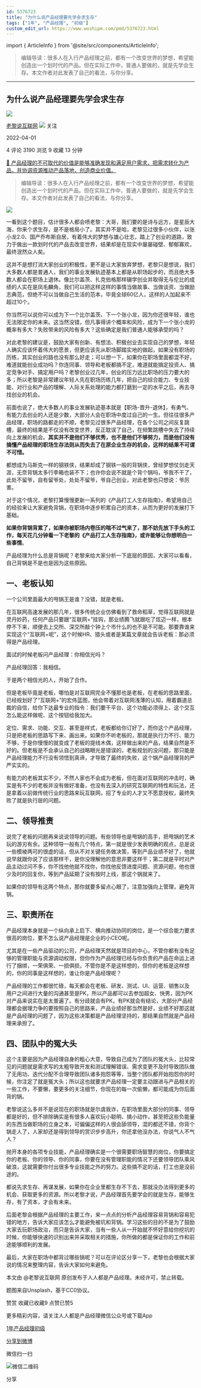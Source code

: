 ```yaml
---
id: 5376723
title: "为什么说产品经理要先学会求生存"
tags: ["1年", "产品经理", "初级"]
custom_edit_url: https://www.woshipm.com/pmd/5376723.html
---
```

import { ArticleInfo } from '@site/src/components/ArticleInfo';

<ArticleInfo
    author="老黎说互联网"
    authorLink="https://www.woshipm.com/u/696676"
    published="2022-04-01"
    views={3190}
    comments={4}
    collects={9}
/>

> 编辑导读：很多人在入行产品经理之前，都有一个改变世界的梦想，希望能创造出一个划时代的产品。但在实际工作中，普通人要做的，就是先学会生存。本文作者对此发表了自己的看法，与你分享。

---

## 为什么说产品经理要先学会求生存

[![](https://static.woshipm.com/WX_U_201806_20180605135121_9401.jpg?imageView2/1/w/72/h/72/q/100)](https://www.woshipm.com/u/696676)

[老黎说互联网](https://www.woshipm.com/u/696676) ![](https://static.woshipm.com/tag/1101_1@2x.png) 关注

2022-04-01

4 评论 3190 浏览 9 收藏 13 分钟

[🔗 产品经理的不可取代的价值是能够准确发现和满足用户需求，把需求转化为产品，并协调资源推动产品落地，创造商业价值。](https://ke.qidianla.com/courses/90pm)

> 编辑导读：很多人在入行产品经理之前，都有一个改变世界的梦想，希望能创造出一个划时代的产品。但在实际工作中，普通人要做的，就是先学会生存。本文作者对此发表了自己的看法，与你分享。

![](https://image.woshipm.com/wp-files/2022/03/zUZot9p4QdTfyLRsPEUA.jpg)

一看到这个题目，估计很多人都会喷老黎：大哥，我们要的是诗与远方，是星辰大海，你来个求生存，是不是格局小了。其实并不是哈，老黎见过很多小伙伴，以张小龙2.0、国产乔布斯自居，有着伟大的梦想与雄心壮志，踏上了创业的道路，致力于做出一款划时代的产品去改变世界，结果却是在现实中屡屡碰壁、郁郁寡欢，最终泯然众人矣。

这并不是想打消大家创业的积极性，更不是让大家放弃梦想，老黎只是想说，我们大多数人都是普通人，我们的事业发展轨迹基本上都是从职场起步的，而且绝大多数人都会在职场上退休。像比尔盖茨、扎克伯格那样辍学创业并取得无与伦比的成绩的人实在是凤毛麟角，我们可以把这样这样的事情当做故事、当做谈资、当做励志典范，但绝不可以当做自己生活的范本，毕竟全球60亿人，这样的人加起来不超过10个。

你当然可以说你可以成为下一个比尔盖茨、下一个张小龙，因为你还很年轻，谁也无法限定你的未来。这当然没错，但凡事得讲个概率和风险，成为下一个张小龙的概率有多大？失败带来的风险有多大？这些确定是我们普通人能够承受的吗？

对此老黎的建议是，鼓励大家有创新、有想法、积极创业去实现自己的梦想，年轻人确实应该怀着伟大的愿景，但更应该先从职场脚踏实地的做起，如果没有职场的历练，其实创业的路也没有那么好走；可以想一下，如果你在职场里面都混不好，难道就能创业成功吗？你连同事、领导和老板都搞不定，难道就能搞定投资人、搞定竞争对手、搞定用户吗？老黎创业过几年，创业的压力远比职场的压力要大的多；所以老黎是非常建议年轻人先在职场历练几年，把自己的综合能力、专业技能、对行业和产品的理解、人际关系处理的能力都打磨到一定的水平之后，再去寻找创业的机会。

前面也说了，绝大多数人的事业发展轨迹基本就是【职场-晋升-退休】，有勇气、有能力去创业的人还是少数，大部分人会在职场中度过自己的一生。但往往很多产品经理，职场的路都走的不顺，老黎见过很多产品经理，在各个公司之间反复跳槽，最终的结果是不仅没有改变世界，反正耽误了自己，在频繁跳槽中失去了持续向上发展的机会。**其实并不是他们不够优秀，也不是他们不够努力，而是他们没有搞懂产品经理的职场生存法则从而失去了在原企业生存的机会，这样的结果不可谓不可惜。**

都想成为马斯克一样的钢铁侠，结果却成了钢铁一般的背锅侠，曾经梦想仗剑走天涯，无奈背锅太多行李箱也装不下；也许你会说不就是个背个锅吗，爷我不干了，此处不留爷，自有留爷处，处处不留爷，爷自己创业，对此老黎也只想说：爷厉害。

对于这个情况，老黎打算慢慢更新一系列的《产品打工人生存指南》，希望用自己的经验来让大家避免背锅，在职场中逐步积累自己的资本，从而为更好的发展打下基础。

**如果你背锅背累了，如果你被职场内卷压的喘不过气来了，那不妨先放下手头的工作，每天花几分钟看一下老黎的《产品打工人生存指南》，或许能够让你想明白一些事情**。

产品经理为什么总是背锅呢？老黎来给大家分析一下底层的原因，大家可以看看，自己背锅是不是也是因为这些原因。

## 一、老板认知

一个公司里面最大的甩锅王是谁？没错，就是老板。

在互联网高速发展的那几年，很多传统企业仿佛看到了救命稻草，觉得互联网就是灵丹妙药，任何产品只要跟“互联网+”挂钩，那业绩腾飞就跟吃了炫迈一样，根本停不下来，顺便去上交所、深交所敲个钟上个市什么的也不是不可能。那要靠谁来实现这个“互联网+呢”，这个时候HR、猎头或者是某篇文章就会告诉老板：那必须得是产品经理。

面试的时候老板问产品经理：你相信光吗？

产品经理回答：我相信。

于是两个相信光的人，开始了合作。

但是老板毕竟是老板，哪怕是对互联网完全不懂那也是老板，在老板的思路里面，已经规划好了“互联网+”的宏伟蓝图，他会带着对互联网浅薄的认知，用着霸道总裁的自信，给你下达最专业的指令：我们要干平台、这个功能必须得上、这个交互怎么能这样做呢、这个按钮给我加大。

定位、需求、功能、交互、甚至是样式，老板都给你订好了，而你这个产品经理，只是把老板的思路写下来、画出来。如果你不听老板的，那就是执行力不行、能力不够，于是你慢慢的就变成了老板的提线木偶，这样做出来的产品，结果自然是不好的。但老板是不会承认自己的战略眼光是错误的，老板规划的没问题，那只能是产品经理能力不行没有领悟到真谛，才导致了最终的失败，这个锅产品经理背的严严实实的。

有能力的老板其实不少，不然人家也不会成为老板，但在面对互联网的冲击时，确实是有不少的老板并没有做好准备，也没有去深入的研究互联网的特性和玩法，还是拿着以前做传统行业的思路来玩互联网，招了专业的人才又不愿意授权，最终失败了就是执行层的问题。

## 二、领导推责

说完了老板的问题再来说说领导的问题。有些领导也是甩锅的高手，把甩锅的艺术玩的游刃有余。这种领导一般有几个特点，第一就是很少发表明确的观点，总是说一些模棱两可的很虚的话，但从不对关键任务做决策，等到产品业绩不好了，他就说早就跟你说了应该那样干，是你没理解他的意思非要这样干；第二就是平时对产品主动过问不多，你不找他他就不找你，你找他反馈进度问题、资源问题，他也很少及时的回复你，等到产品延期了没有按时上线，那这个锅就来了。

如果你的领导有这两个特点，那你就要多留点心眼了，注意加强向上管理，避免背锅。

## 三、职责所在

产品经理本身就是一个纵向承上启下、横向推动协同的岗位，是一个综合能力要求很高的岗位，要不怎么说产品经理是企业的小CEO呢。

尤其是在一些产品驱动的公司，产品经理天然就是项目的中心，不管你都有没有足够的管理职能与资源调动权限，但你作为产品经理已经与你负责的产品在命运上进行了捆绑，一荣俱荣、一损俱损，不管你是不是这样想的，但你的老板是这样想的，你的同事是这样想的，谁让你是产品经理呢？

产品经理的工作都很忙碌，每天都会在老板、研发、测试、UI、运营、销售以及用户之间进行大量的沟通甚至是PK，所以产品都可以去参加超女、快男，因为PK对产品来说实在是太普遍了。有分歧就会有PK，有PK就会有结论，大部分产品经理都会据理力争的要按照自己的思路来，产品业绩好那当然是好，业绩不好那这就是产品经理的问题了，因为这些决策都是产品经理坚持的，那结果自然就是产品经理来承担了。

## 四、团队中的冤大头

这个主要是因为产品经理自身的粗心大意，导致自己成为了团队的冤大头，比较常见的问题就是需求写的太粗导致开发和测试理解错误、需求变更不及时导致团队做了无用功、迭代分配不合理导致团队诸多抱怨等等，当整个团队都开始抱怨你的时候，你注定了就是冤大头；所以这也就要求产品经理一定要主动跟进与产品相关的一些工作，不要懒，要更多的关注细节，你现在的每一次偷懒，都可能成为你后面背的锅。

老黎说这么多并不是说现在的职场就是尔虞我诈，在职场里面大部分的同事、领导都是好的，但不排除确实是有很多人喜欢玩小聪明、搞小动作，甚至把这些负能量的东西当做职场的立身之本，可偏偏这样的人很会舔领导，混的都还不错，你背个锅走人了，人家却还是得到领导的赏识步步高升，你还拿他没办法，你说气人不气人？

抛开本身的各项专业技能，产品经理确实是一个很需要职场智慧的岗位，你要搞定你的老板、你的领导、你的同事，你要在没有管理职能的情况下还要领导团队乘风破浪，这就需要你付出很多专业技能之外的努力。这些搞不定的话，打工也是没前途的。

都说先求生存、再谋发展，如果你在企业里都生存不下去，那就没办法得到更多的机会、获取更多的资源。所以老黎才说，产品经理首先要学会的就是生存，能够生存，有了资本，才会有未来。

后面老黎会根据产品经理的主要工作，来一点点的分析产品经理容易背锅和容易犯错的地方，告诉大家应该怎么才能避免被坑和背锅。学习这些的目的不是为了鼓励大家去玩职场政治，而只是告诉大家，当有一些人从一开始就不怀好意给你挖坑的时候，你能够快速的识别出来并采取相关的措施，你所做的都是保证你的工作和前途能够顺利的发展。

最后，大家在职场中都背过哪些锅呢？可以在评论区分享一下，老黎也会根据大家说的情况来整理内容，告诉大家如何来避免。

本文由 @老黎说互联网 原创发布于人人都是产品经理。未经许可，禁止转载。

题图来自Unsplash，基于CC0协议。

赞赏 收藏已收藏9 点赞已赞5

更多精彩内容，请关注人人都是产品经理微信公众号或下载App

[1年](https://www.woshipm.com/tag/1%e5%b9%b4)[产品经理](https://www.woshipm.com/tag/pmd)[初级](https://www.woshipm.com/tag/%e5%88%9d%e7%ba%a7)

[分享到微博](https://service.weibo.com/share/share.php?appkey=2775287854&title=为什么说产品经理要先学会求生存&url=https://www.woshipm.com/pmd/5376723.html&pic=https://image.woshipm.com/wp-files/2022/03/zUZot9p4QdTfyLRsPEUA.jpg)

微信扫一扫

![微信二维码](https://api.pwmqr.com/qrcode/create/?url=https://www.woshipm.com/pmd/5376723.html)

分享
